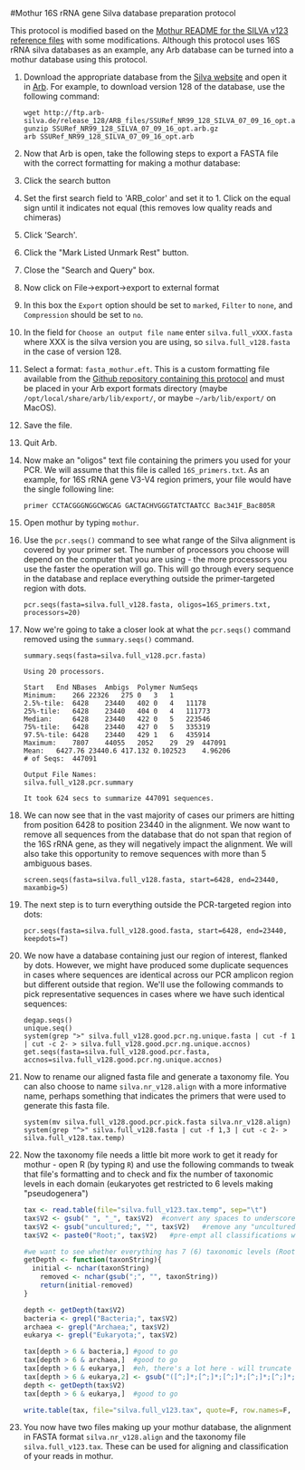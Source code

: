 #Mothur 16S rRNA gene Silva database preparation protocol

This protocol is modified based on the [Mothur README for the SILVA v123 reference files](http://blog.mothur.org/2015/12/03/SILVA-v123-reference-files/) with some modifications. Although this protocol uses 16S rRNA silva databases as an example, any Arb database can be turned into a mothur database using this protocol.

1. Download the appropriate database from the [Silva website](https://www.arb-silva.de/download/arb-files/) and open it in [Arb](http://www.arb-home.de/). For example, to download version 128 of the database, use the following command:

    ```
    wget http://ftp.arb-silva.de/release_128/ARB_files/SSURef_NR99_128_SILVA_07_09_16_opt.arb.gz
    gunzip SSURef_NR99_128_SILVA_07_09_16_opt.arb.gz
    arb SSURef_NR99_128_SILVA_07_09_16_opt.arb
    ```

2. Now that Arb is open, take the following steps to export a FASTA file with the correct formatting for making a mothur database:
  1. Click the search button
  2. Set the first search field to 'ARB_color' and set it to 1. Click on the equal sign until it indicates not equal (this removes low quality reads and chimeras)
  3. Click 'Search'.
  4. Click the "Mark Listed Unmark Rest" button.
  5. Close the "Search and Query" box.
  6. Now click on File->export->export to external format
  7. In this box the `Export` option should be set to `marked`, `Filter` to `none`, and `Compression` should be set to `no`.
  8. In the field for `Choose an output file name` enter `silva.full_vXXX.fasta` where XXX is the silva version you are using, so `silva.full_v128.fasta` in the case of version 128.
  9. Select a format: `fasta_mothur.eft`. This is a custom formatting file available from the [Github repository containing this protocol](https://github.com/ianpgm/AU_microbio_16S_protocol) and must be placed in your Arb export formats directory (maybe `/opt/local/share/arb/lib/export/`, or maybe `~/arb/lib/export/` on MacOS).
  10. Save the file.
  11. Quit Arb.

3. Now make an "oligos" text file containing the primers you used for your PCR. We will assume that this file is called `16S_primers.txt`. As an example, for 16S rRNA gene V3-V4 region primers, your file would have the single following line:

    ```
    primer CCTACGGGNGGCWGCAG GACTACHVGGGTATCTAATCC Bac341F_Bac805R
    ```

4. Open mothur by typing `mothur`.

5. Use the `pcr.seqs()` command to see what range of the Silva alignment is covered by your primer set. The number of processors you choose will depend on the computer that you are using - the more processors you use the faster the operation will go. This will go through every sequence in the database and replace everything outside the primer-targeted region with dots.
    
    ```
    pcr.seqs(fasta=silva.full_v128.fasta, oligos=16S_primers.txt, processors=20)
    ```

6. Now we're going to take a closer look at what the `pcr.seqs()` command removed using the `summary.seqs()` command.

    ```
    summary.seqs(fasta=silva.full_v128.pcr.fasta)

    Using 20 processors.

	Start	End	NBases	Ambigs	Polymer	NumSeqs
	Minimum:	266	22326	275	0	3	1
	2.5%-tile:	6428	23440	402	0	4	11178
	25%-tile:	6428	23440	404	0	4	111773
	Median: 	6428	23440	422	0	5	223546
	75%-tile:	6428	23440	427	0	5	335319
	97.5%-tile:	6428	23440	429	1	6	435914
	Maximum:	7807	44055	2052	29	29	447091
	Mean:	6427.76	23440.6	417.132	0.102523	4.96206
	# of Seqs:	447091

	Output File Names: 
	silva.full_v128.pcr.summary

	It took 624 secs to summarize 447091 sequences.

    ```

7. We can now see that in the vast majority of cases our primers are hitting from position 6428 to position 23440 in the alignment. We now want to remove all sequences from the database that do not span that region of the 16S rRNA gene, as they will negatively impact the alignment. We will also take this opportunity to remove sequences with more than 5 ambiguous bases.

    ```
    screen.seqs(fasta=silva.full_v128.fasta, start=6428, end=23440, maxambig=5)
    ```

8. The next step is to turn everything outside the PCR-targeted region into dots:

    ```
    pcr.seqs(fasta=silva.full_v128.good.fasta, start=6428, end=23440, keepdots=T)
    ```

9. We now have a database containing just our region of interest, flanked by dots. However, we might have produced some duplicate sequences in cases where sequences are identical across our PCR amplicon region but different outside that region. We'll use the following commands to pick representative sequences in cases where we have such identical sequences:

    ```
    degap.seqs()
    unique.seq()
    system(grep ">" silva.full_v128.good.pcr.ng.unique.fasta | cut -f 1 | cut -c 2- > silva.full_v128.good.pcr.ng.unique.accnos)
    get.seqs(fasta=silva.full_v128.good.pcr.fasta, accnos=silva.full_v128.good.pcr.ng.unique.accnos)
    ```

10. Now to rename our aligned fasta file and generate a taxonomy file. You can also choose to name `silva.nr_v128.align` with a more informative name, perhaps something that indicates the primers that were used to generate this fasta file.

    ```
    system(mv silva.full_v128.good.pcr.pick.fasta silva.nr_v128.align)
    system(grep "^>" silva.full_v128.fasta | cut -f 1,3 | cut -c 2- > silva.full_v128.tax.temp)
    ```

11. Now the taxonomy file needs a little bit more work to get it ready for mothur - open R (by typing `R`) and use the following commands to tweak that file's formatting and to check and fix the number of taxonomic levels in each domain (eukaryotes get restricted to 6 levels making "pseudogenera")

    ```R
    tax <- read.table(file="silva.full_v123.tax.temp", sep="\t")
	tax$V2 <- gsub(" ", "_", tax$V2)  #convert any spaces to underscores
	tax$V2 <- gsub("uncultured;", "", tax$V2)   #remove any "uncultured" taxa names
	tax$V2 <- paste0("Root;", tax$V2)   #pre-empt all classifications with the Root level.

	#we want to see whether everything has 7 (6) taxonomic levels (Root to genus)
	getDepth <- function(taxonString){
	  initial <- nchar(taxonString)
	    removed <- nchar(gsub(";", "", taxonString))
	    return(initial-removed)
	}

	depth <- getDepth(tax$V2)
	bacteria <- grepl("Bacteria;", tax$V2)
	archaea <- grepl("Archaea;", tax$V2)
	eukarya <- grepl("Eukaryota;", tax$V2)

	tax[depth > 6 & bacteria,] #good to go
	tax[depth > 6 & archaea,]  #good to go
	tax[depth > 6 & eukarya,]  #eh, there's a lot here - will truncate to the pseudo genus level
	tax[depth > 6 & eukarya,2] <- gsub("([^;]*;[^;]*;[^;]*;[^;]*;[^;]*;[^;]*;).*", "\\1", tax[depth > 6 & eukarya,2])
	depth <- getDepth(tax$V2)
	tax[depth > 6 & eukarya,]  #good to go

	write.table(tax, file="silva.full_v123.tax", quote=F, row.names=F, col.names=F)
	```

12. You now have two files making up your mothur database, the alignment in FASTA format `silva.nr_v128.align` and the taxonomy file `silva.full_v123.tax`. These can be used for aligning and classification of your reads in mothur.